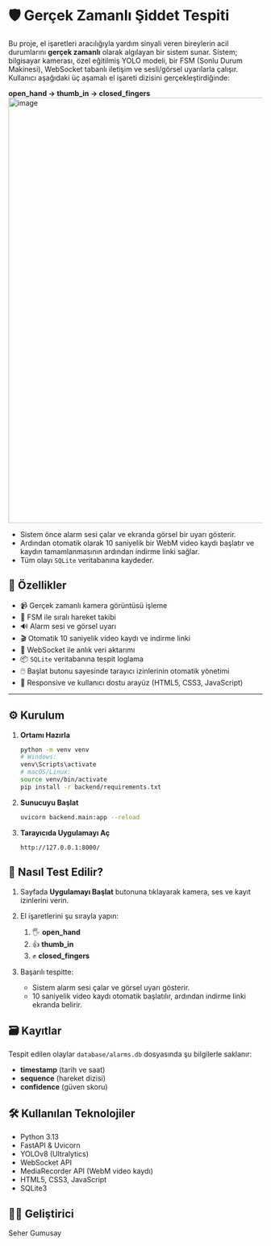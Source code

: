 # 🛡️ Gerçek Zamanlı Şiddet Tespiti

Bu proje, el işaretleri aracılığıyla yardım sinyali veren bireylerin acil durumlarını **gerçek zamanlı** olarak algılayan bir sistem sunar. Sistem; bilgisayar kamerası, özel eğitilmiş YOLO modeli, bir FSM (Sonlu Durum Makinesi), WebSocket tabanlı iletişim ve sesli/görsel uyarılarla çalışır. Kullanıcı aşağıdaki üç aşamalı el işareti dizisini gerçekleştirdiğinde:

**open\_hand → thumb\_in → closed\_fingers**
<img width="1884" height="844" alt="image" src="https://github.com/user-attachments/assets/f7568d5e-bf1e-4f18-9066-7df5948d9ab5" />


* Sistem önce alarm sesi çalar ve ekranda görsel bir uyarı gösterir.
* Ardından otomatik olarak 10 saniyelik bir WebM video kaydı başlatır ve kaydın tamamlanmasının ardından indirme linki sağlar.
* Tüm olayı `SQLite` veritabanına kaydeder.

## 🚀 Özellikler

* 📹 Gerçek zamanlı kamera görüntüsü işleme
* 🧠 FSM ile sıralı hareket takibi
* 🔊 Alarm sesi ve görsel uyarı
* 🎬 Otomatik 10 saniyelik video kaydı ve indirme linki
* 💬 WebSocket ile anlık veri aktarımı
* 📦 `SQLite` veritabanına tespit loglama
* 🖱️ Başlat butonu sayesinde tarayıcı izinlerinin otomatik yönetimi
* 🎨 Responsive ve kullanıcı dostu arayüz (HTML5, CSS3, JavaScript)

---

## ⚙️ Kurulum

1. **Ortamı Hazırla**

   ```bash
   python -m venv venv
   # Windows:
   venv\Scripts\activate
   # macOS/Linux:
   source venv/bin/activate
   pip install -r backend/requirements.txt
   ```
2. **Sunucuyu Başlat**

   ```bash
   uvicorn backend.main:app --reload
   ```
3. **Tarayıcıda Uygulamayı Aç**

   ```
   http://127.0.0.1:8000/
   ```

## 🧪 Nasıl Test Edilir?

1. Sayfada **Uygulamayı Başlat** butonuna tıklayarak kamera, ses ve kayıt izinlerini verin.
2. El işaretlerini şu sırayla yapın:

   1. 🖐️ **open\_hand**
   2. 👍 **thumb\_in**
   3. ✊ **closed\_fingers**
3. Başarılı tespitte:

   * Sistem alarm sesi çalar ve görsel uyarı gösterir.
   * 10 saniyelik video kaydı otomatik başlatılır, ardından indirme linki ekranda belirir.

## 🗃️ Kayıtlar

Tespit edilen olaylar `database/alarms.db` dosyasında şu bilgilerle saklanır:

* **timestamp** (tarih ve saat)
* **sequence** (hareket dizisi)
* **confidence** (güven skoru)

## 🛠️ Kullanılan Teknolojiler

* Python 3.13
* FastAPI & Uvicorn
* YOLOv8 (Ultralytics)
* WebSocket API
* MediaRecorder API (WebM video kaydı)
* HTML5, CSS3, JavaScript
* SQLite3

## 👩‍💻 Geliştirici

Seher Gumusay
